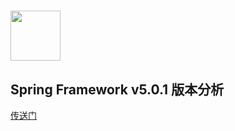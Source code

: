 # <img src="src/docs/asciidoc/images/spring-framework.png" width="80" height="80"> 

## Spring Framework v5.0.1 版本分析

[传送门](https://github.com/aillamsun/spring-framework-1/tree/v5.0.1_williamsun_test)

